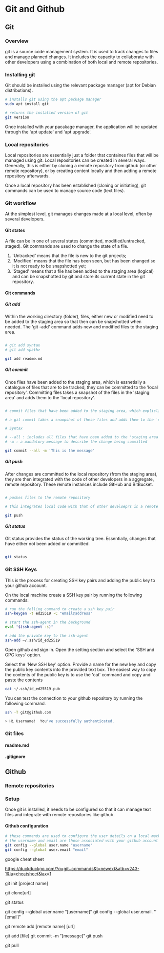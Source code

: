 # Git and Github
## Git
### Overview
git is a source code management system.  It is used  to track changes to files and manage planned changes.  It includes the capacity to collaborate with other developers using a combination of both local and remote repositories.

### Installing git
Git should be installed using the relevant package manager (apt for Debian distributions).

~~~ bash
# installs git using the apt package manager
sudo apt install git

# returns the installed version of git
git version
~~~

Once installed with your pacakage manager, the application will be updated through the 'apt update' and 'apt upgrade'.

### Local repositories
Local repositories are essentially just a folder that containes files that will be managed using git.  Local repositories can be created in several ways.  Generally, this is either by cloning a remote repository from github (or other remote repository), or by creating content locally and then adding a remote repository afterwards.

Once a local repository has been established (cloning or initiating), git commands can be used to manage source code (text files).

### Git workflow
At the simplest level, git manages changes made at a local level, often by several developers.  
#### Git states
A file can be in one of several states (committed, modified/untracked, staged).  Git commands are used to change the state of a file.
1.  'Untracked' means that the file is new to the git projects;
2.  'Modified' means that the file has been seen, but has been changed so it is not ready to be snapshotted yet;
3.  'Staged' means that a file has been added to the staging area (logical) and can be snapshotted by git and store its current state in the git repository.  

#### Git commands
##### Git add
Within the working directory (folder), files, either new or modified need to be added to the staging area so that then can be snapshotted when needed.  The 'git -add' command adds new and modified files to the staging area.

~~~ bash

# git add syntax
# git add <path>

git add readme.md

~~~

##### Git commit
Once files have been added to the staging area, which is essnetially a catalogue of files that are to be tracked, they can be committed to the 'local repository'.  Committing files takes a snapshot of the files in the 'staging area' and adds them to the 'local repository'.
~~~ bash

# commit files that have been added to the staging area, which expliclity marks them for tracking.

# a git commit takes a snaopshot of these files and adds them to the 'staging area'.

# Syntax

# --all : includes all files that have been added to the 'staging area'
# -m : a mandatory message to describe the change being committed

git commit --all -m 'This is the message'

~~~

##### Git push
After changes are committed to the local repository (from the staging area), they are then integrated with the code of other developers in a aggregate, remote repository.  These remote instances include GitHub and BitBucket.

~~~ bash

# pushes files to the remote repository

# this integrates local code with that of other develoeprs in a remote repository.

git push

~~~
##### Git status
Git status provides the status of the working tree.  Essentially, changes that have either not been added or committed.

~~~ bash

git status

~~~

### Git SSH Keys

This is the process for creating SSH key pairs and adding the public key to your github account.

On the local machine create a SSH key pair by running the following commands:

~~~ bash
# run the folling command to create a ssh key pair
ssh-keygen -t ed25519 -C "email@address"

# start the ssh-agent in the background
eval "$(ssh-agent -s)"

# add the private key to the ssh-agent
ssh-add ~/.ssh/id_ed25519
~~~

Open github and sign in.  Open the setting section and select the 'SSH and GPG keys' option.

Select the 'New SSH key' option.  Provide a name for the new key and copy the public key contents into the provided text box.  The easiest way to copy the contents of the public key is to use the 'cat' command and copy and paste the contents

~~~ bash
cat ~/.ssh/id_ed25519.pub
~~~

You can test the connection to your github repository by running the following command.

~~~ bash
ssh -T git@github.com

> Hi Username!  You've successfully authenticated. 
~~~
### Git files
#### readme.md
#### .gitignore

## Github
### Remote repositories

### Setup
Once git is installed, it needs to be configured so that it can manage text files and integrate with remote repositories like github. 

#### Github configuration

~~~ bash
# these commands are used to configure the user details on a local machine.
# the username and email are those associated with your github account
git config --global user.name "username"
git config --global user.email "email"

~~~

google cheat sheet

https://duckduckgo.com/?q=git+commands&t=newext&atb=v243-1&ia=cheatsheet&iax=1

git init [project name]

git clone[url]

git status

git config --global user.name "[username]"
git config --global user.email. "[email]"

git remote add [remote name] [url]

git add [file]
git commit -m "[message]"
git push

git pull
